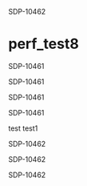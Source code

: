 

SDP-10462

# perf_test8



SDP-10461

SDP-10461


SDP-10461

SDP-10461

test
test1

SDP-10462


SDP-10462

SDP-10462
